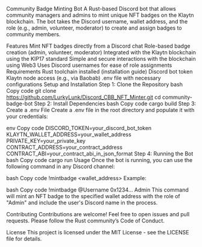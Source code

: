 Community Badge Minting Bot
A Rust-based Discord bot that allows community managers and admins to mint unique NFT badges on the Klaytn blockchain. The bot takes the Discord username, wallet address, and the role (e.g., admin, volunteer, moderator) to create and assign badges to community members.

Features
Mint NFT badges directly from a Discord chat
Role-based badge creation (admin, volunteer, moderator)
Integrated with the Klaytn blockchain using the KIP17 standard
Simple and secure interactions with the blockchain using Web3
Uses Discord usernames for ease of role assignments
Requirements
Rust toolchain installed (installation guide)
Discord bot token
Klaytn node access (e.g., via Baobab)
.env file with necessary configurations
Setup and Installation
Step 1: Clone the Repository
bash
Copy code
git clone https://github.com/LurkyLunk/Discord_CBB_NFT_Minter.git
cd community-badge-bot
Step 2: Install Dependencies
bash
Copy code
cargo build
Step 3: Create a .env File
Create a .env file in the root directory and populate it with your credentials:

env
Copy code
DISCORD_TOKEN=your_discord_bot_token
KLAYTN_WALLET_ADDRESS=your_wallet_address
PRIVATE_KEY=your_private_key
CONTRACT_ADDRESS=your_contract_address
CONTRACT_ABI=your_contract_abi_in_json_format
Step 4: Running the Bot
bash
Copy code
cargo run
Usage
Once the bot is running, you can use the following command in any Discord channel:

bash
Copy code
!mintbadge <username> <wallet_address> <role>
Example:

bash
Copy code
!mintbadge @Username 0x1234... Admin
This command will mint an NFT badge to the specified wallet address with the role of "Admin" and include the user's Discord name in the process.

Contributing
Contributions are welcome! Feel free to open issues and pull requests. Please follow the Rust community’s Code of Conduct.

License
This project is licensed under the MIT License - see the LICENSE file for details.

